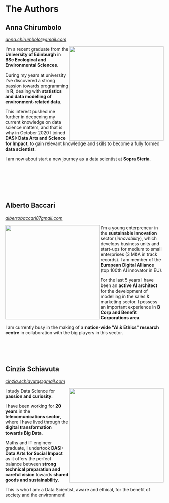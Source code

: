 # The Authors 

<!-- Add icon library -->
 <link rel="stylesheet" href="https://cdnjs.cloudflare.com/ajax/libs/font-awesome/4.7.0/css/font-awesome.min.css">

## Anna Chirumbolo 
<a href="https://www.linkedin.com/in/anna-chirumbolo/" class="fa fa-linkedin"></a>
<a href="https://github.com/AnnaChirumbolo" class="fa fa-github"></a>
<span style="color: #808080;"><em><a href="mailto:anna.chirumbolo@gmail.com">anna.chirumbolo@gmail.com</a></em></span>

<img src="https://user-images.githubusercontent.com/43357858/109384281-0d8ea800-78ec-11eb-9880-1cad69593082.jpeg" width=300 align ="right">

I'm a recent graduate from the **University of Edinburgh** in **BSc Ecological and Environmental Sciences**. 

During my years at university I've discovered a strong passion towards programming in **R**, dealing with **statistics and data modelling of environment-related data**. 

This interest pushed me further in deepening my current knowledge on data science matters, and that is why in October 2020 I joined **DASI: Data Arts and Science for Impact**, to gain relevant knowledge and skills to become a fully formed **data scientist**. 

I am now about start a new journey as a data scientist at **Sopra Steria**.


<br>
<br>
<br>
<br>
<br>

## Alberto Baccari 
<a href="https://www.linkedin.com/in/albertobaccari/" class="fa fa-linkedin"></a>
<a href="https://github.com/Menadel87" class="fa fa-github"></a>
<span style="color: #808080;"><em><a href="mailto:albertobaccari87@gmail.com">albertobaccari87gmail.com</a></em></span>

<img src="https://user-images.githubusercontent.com/43357858/109414908-ff0cc300-79b5-11eb-90c4-ce121bdf3051.jpg" width=300 align ="left">

I'm a young enterpreneur in the **sustainable innovation** sector (*innovability*), which develops business units and start-ups for medium to small enterprises (3 M&A in track records). 
I am member of the **European Digital Alliance** (top 100th AI innovator in EU). 

For the last 5 years I have been an **active AI architect** for the development of modelling in the sales & marketing sector. I possess an important experience in **B Corp and Benefit Corporations area**. 

I am currently busy in the making of a **nation-wide "AI & Ethics" research centre** in collaboration with the big players in this sector. 




<br>
<br>
<br>

## Cinzia Schiavuta 
<a href="https://www.linkedin.com/in/cinzia-schiavuta-78177039/" class="fa fa-linkedin"></a>
<a href="https://github.com/girasara" class="fa fa-github"></a>
<span style="color: #808080;"><em><a href="mailto:cinzia.schiavuta@gmail.com">cinzia.schiavuta@gmail.com</a></em></span>                   

<img src="https://user-images.githubusercontent.com/43357858/109385207-79740f00-78f2-11eb-908d-3e6e9605fb3f.jpg" width=300 align ="right">

I study Data Science for **passion and curiosity**. 

I have been working for **20 years** in the **telecomunications sector**, where I have lived through the **digital transformation towards Big Data**. 

Maths and IT engineer graduate, I undertook **DASI: Data Arts for Social Impact** as it offers the perfect balance between **strong technical preparation and careful vision** towards **shared goods and sustainability**.

This is who I am: a Data Scientist, aware and ethical, for the benefit of society and the environment!

